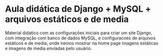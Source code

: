 # Aula didática de Django + MySQL + arquivos estáticos e de media
 Material didatico com as configurações iniciais para criar um site Django, com integração com banco de dados MySQL, e configuracoes de arquivos estáticos e de media, onde iremos mostrar na home page imagens estáticas e imagens de media enviadas pelo usuário.
